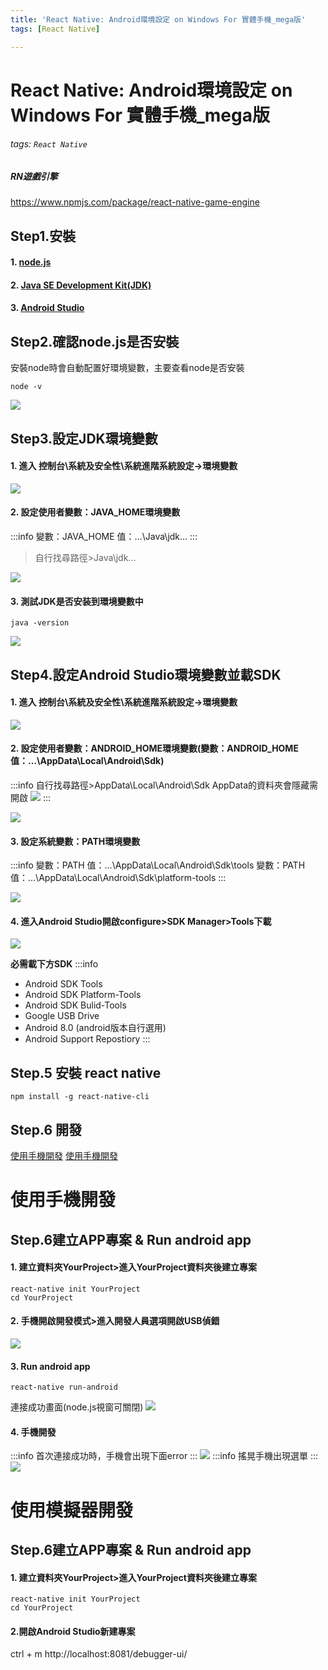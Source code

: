 ```yaml
---
title: 'React Native: Android環境設定 on Windows For 實體手機_mega版'
tags: [React Native]

---
```


# React Native: Android環境設定 on Windows For 實體手機_mega版
###### tags: `React Native`
##### RN遊戲引擎
https://www.npmjs.com/package/react-native-game-engine
## Step1.安裝
#### 1. [node.js](https://nodejs.org/en/)
#### 2. [Java SE Development Kit(JDK)](http://www.oracle.com/technetwork/java/javase/downloads/jdk8-downloads-2133151.html)
#### 3. [Android Studio](https://developer.android.com/studio/index.html)

## Step2.確認node.js是否安裝
安裝node時會自動配置好環境變數，主要查看node是否安裝
```
node -v
```
![](https://i.imgur.com/PtrUflj.png)

## Step3.設定JDK環境變數
#### 1. 進入  控制台\系統及安全性\系統進階系統設定->環境變數
![](https://i.imgur.com/GTlmna1.png)
#### 2. 設定使用者變數：JAVA_HOME環境變數
:::info
變數：JAVA_HOME 值：…\Java\jdk…
:::
>自行找尋路徑>Java\jdk...

![](https://i.imgur.com/TJBoL5Q.jpg)
#### 3. 測試JDK是否安装到環境變數中
```
java -version
```
![](https://i.imgur.com/2sySJsB.png)


## Step4.設定Android Studio環境變數並載SDK
#### 1. 進入  控制台\系統及安全性\系統進階系統設定->環境變數
![](https://i.imgur.com/GTlmna1.png)
#### 2. 設定使用者變數：ANDROID_HOME環境變數(變數：ANDROID_HOME 值：…\AppData\Local\Android\Sdk)
:::info
自行找尋路徑>AppData\Local\Android\Sdk
AppData的資料夾會隱藏需開啟
![](https://i.imgur.com/BHF6kWc.png)
:::

![](https://i.imgur.com/aphtXmF.png)

#### 3. 設定系統變數：PATH環境變數
:::info
變數：PATH 值：…\AppData\Local\Android\Sdk\tools
變數：PATH 值：…\AppData\Local\Android\Sdk\platform-tools
:::

![](https://i.imgur.com/3WpDJhm.jpg)

#### 4. 進入Android Studio開啟configure>SDK Manager>Tools下載
![](https://i.imgur.com/36mEgkJ.png)

**必需載下方SDK**
:::info
* Android SDK Tools
* Android SDK Platform-Tools
* Android SDK Bulid-Tools
* Google USB Drive
* Android 8.0 (android版本自行選用)
* Android Support Repostiory
:::

## Step.5 安裝 react native
```
npm install -g react-native-cli
```
## Step.6 開發
[使用手機開發](#使用手機開發)
[使用手機開發](#使用模擬器開發)

# 使用手機開發
## Step.6建立APP專案 & Run android app
#### 1. 建立資料夾YourProject>進入YourProject資料夾後建立專案
```
react-native init YourProject
cd YourProject
```
#### 2. 手機開啟開發模式>進入開發人員選項開啟USB偵錯
![](https://i.imgur.com/FzQXbfQ.png)

#### 3. Run android app
```
react-native run-android
```
連接成功畫面(node.js視窗可關閉)
![](https://i.imgur.com/cAoQOMU.jpg)

#### 4. 手機開發
:::info
首次連接成功時，手機會出現下面error
:::
![](https://i.imgur.com/c2mcRXx.png)
:::info
搖晃手機出現選單
:::
![](https://i.imgur.com/UyiiFjl.png)

# 使用模擬器開發
## Step.6建立APP專案 & Run android app
#### 1. 建立資料夾YourProject>進入YourProject資料夾後建立專案
```
react-native init YourProject
cd YourProject
```
#### 2.開啟Android Studio新建專案


ctrl + m
http://localhost:8081/debugger-ui/








